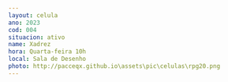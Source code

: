 ```yaml
---
layout: celula
ano: 2023
cod: 004
situacion: ativo
name: Xadrez
hora: Quarta-feira 10h
local: Sala de Desenho
photo: http://pacceqx.github.io\assets\pic\celulas\rpg20.png
---
```



